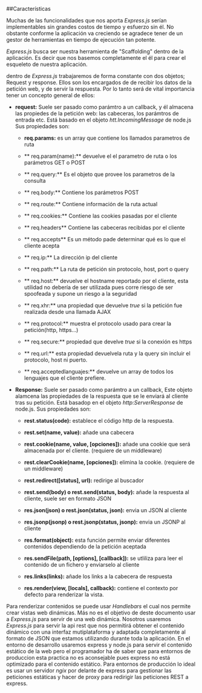 ##Características

Muchas de las funcionalidades que nos aporta *Express.js* serían implementables sin grandes costos de tiempo y esfuerzo sin él. No obstante conforme la aplicación va creciendo se agradece tener de un gestor de herramientas en tiempo de ejecución tan potente.

*Express.js* busca ser nuestra herramienta de "Scaffolding" dentro de la aplicación. Es decir que nos basemos completamente el él para crear el esqueleto de nuestra aplicación.

dentro de *Express.js* trabajaremos de forma constante con dos objetos; Request y response. Ellos son los encargados de de recibir los datos de la petición web, y de servir la respuesta. Por lo tanto será de vital importancia tener un concepto general de ellos:

* **request:** Suele ser pasado como parámtro a un callback, y él almacena las propiedes de la petición web: las cabeceras, los parámtros de entrada etc. Está basado en el objeto *htt.IncomingMessage* de node.js  Sus propiedades son:

    * **req.params:** es un array que contiene los llamados parametros de ruta
    
    * ** req.param(name):** devuelve el el parametro de ruta o los parámetros GET o POST
    
    * ** req.query:** Es el objeto que provee los parametros de la consulta
    
    * ** req.body:** Contiene los parámetros POST
    
    * ** req.route:** Contiene información de la ruta actual
    
    * ** req.cookies:** Contiene las cookies pasadas por el cliente
    
    * ** req.headers** Contiene las cabeceras recibidas por el cliente
    
    * ** req.accepts** Es un método pade determinar qué es lo que el cliente acepta
    
    * ** req.ip:** La dirección ip del cliente
    
    * ** req.path:** La ruta de petición sin protocolo, host, port o query
    
    * ** req.host:** devuelve el hostname reportado por el cliente, esta utilidad no debería de ser utilizada pues corre riesgo de ser spoofeada y supone un riesgo a la seguridad
    
    * ** req.xhr:** una propiedad que devuelve *true* si la petición fue realizada desde una llamada AJAX
    
    * ** req.protocol:** muestra el protocolo usado para crear la petición(http, https...)
    
    * ** req.secure:** propiedad que develve *true* si la conexión es https
    
    * ** req.url:** esta propiedad devuelvela ruta y la query sin incluir el protocolo, host ni puerto.
    
    * ** req.acceptedlanguajes:** devuelve un array de todos los lenguajes que el cliente prefiere.
    
* **Response:** Suele ser pasado como parámtro a un callback, Este objeto alamcena las propiedades de la respuesta que se le enviará al cliente tras su petición. Está basadop en el objeto *http:ServerResponse* de node.js. Sus propiedades son:

    * **rest.status(code):** establece el código http de la respuesta.
    
    * **rest.set(name, value):**  añade una cabecera
    
    * **rest.cookie(name, value, [opciones]):** añade una cookie que será almacenada por el cliente.  (requiere de un middleware)
    
    * **rest.clearCookie(name, [opciones]):** elimina la cookie. (requiere de un middleware)

    * **rest.redirect([status], url):** redirige al buscador
    
    * **rest.send(body) o rest.send(status, body):** añade la respuesta al cliente, suele ser en formato JSON
    
    * **res.json(json) o rest.json(status, json):** envia un JSON al cliente
    
    * **res.jsonp(jsonp) o rest.jsonp(status, jsonp):** envia un JSONP al cliente
    
    * **res.format(object):** esta función permite enviar diferentes contenidos dependiendo de la petición aceptada
    
    * **res.sendFile(path, [options], [callback]):** se utliliza para leer el contenido de un fichero y enviarselo al cliente
    
    * **res.links(links):** añade los links a la cabecera de respuesta
    
    * **res.render(view, [locals], callback):** contiene el contexto por defecto para renderizar la vista.
    
Para renderizar contenidos se puede usar *Handlebars* el cual nos permite crear vistas web dinámicas. Más no es el objetivo de deste documento usar a *Express.js* para servir de una web dinámica. Nosotros usaremos *Express.js* para servir la api rest que nos permitirá obtener el contenido dinámico con una interfaz mutiplataforma y adaptada completamente al formato de JSON que estamos utilizando durante toda la aplicación. En el entorno de desarrollo usaremos express y node.js para servir el contenido estático de la web pero el programador ha de saber que para entornos de produccion esta practica no es aconsejable pues express no está optimizado para el contenido estático. Para entornos de producción lo ideal es usar un servidor *ngix* por delante de express para gestionar las peticiones estáticas y hacer de proxy para redirigir las peticiones REST a express.